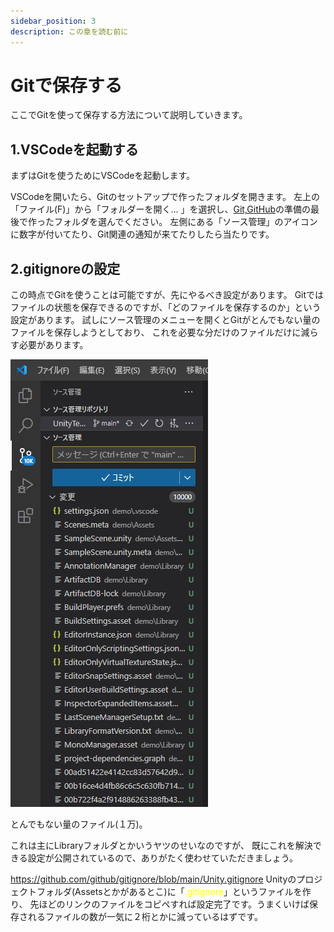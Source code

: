 ```yaml
---
sidebar_position: 3
description: この章を読む前に
---
```


# Gitで保存する

ここでGitを使って保存する方法について説明していきます。

## 1.VSCodeを起動する

まずはGitを使うためにVSCodeを起動します。

VSCodeを開いたら、Gitのセットアップで作ったフォルダを開きます。
左上の「ファイル(F)」から「フォルダーを開く… 」を選択し、[Git,GitHub](https://ask-stem-official.github.io/stemask-docs/unity-docs/build-env/setup_Git)の準備の最後で作ったフォルダを選んでください。
左側にある「ソース管理」のアイコンに数字が付いてたり、Git関連の通知が来てたりしたら当たりです。

## 2.gitignoreの設定

この時点でGitを使うことは可能ですが、先にやるべき設定があります。
Gitではファイルの状態を保存できるのですが、「どのファイルを保存するのか」という設定があります。
試しにソース管理のメニューを開くとGitがとんでもない量のファイルを保存しようとしており、
これを必要な分だけのファイルだけに減らす必要があります。

![Ut8](./images/8.jpg)

とんでもない量のファイル(１万)。

これは主にLibraryフォルダとかいうヤツのせいなのですが、
既にこれを解決できる設定が公開されているので、ありがたく使わせていただきましょう。

https://github.com/github/gitignore/blob/main/Unity.gitignore
Unityのプロジェクトフォルダ(Assetsとかがあるとこ)に「<font color="yellow">.gitignore</font>」というファイルを作り、
先ほどのリンクのファイルをコピペすれば設定完了です。うまくいけば保存されるファイルの数が一気に２桁とかに減っているはずです。